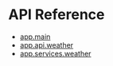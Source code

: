 # API Reference

* [app.main](app/main.md)
* [app.api.weather](app/api/weather.md)
* [app.services.weather](app/services/weather.md)